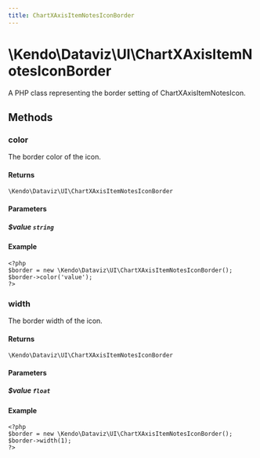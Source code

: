 ```yaml
---
title: ChartXAxisItemNotesIconBorder
---
```


# \Kendo\Dataviz\UI\ChartXAxisItemNotesIconBorder

A PHP class representing the border setting of ChartXAxisItemNotesIcon.


## Methods

### color
The border color of the icon.

#### Returns
`\Kendo\Dataviz\UI\ChartXAxisItemNotesIconBorder`

#### Parameters

##### $value `string`



#### Example 
    <?php
    $border = new \Kendo\Dataviz\UI\ChartXAxisItemNotesIconBorder();
    $border->color('value');
    ?>

### width
The border width of the icon.

#### Returns
`\Kendo\Dataviz\UI\ChartXAxisItemNotesIconBorder`

#### Parameters

##### $value `float`



#### Example 
    <?php
    $border = new \Kendo\Dataviz\UI\ChartXAxisItemNotesIconBorder();
    $border->width(1);
    ?>

